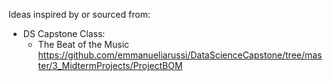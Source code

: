 Ideas inspired by or sourced from:

- DS Capstone Class:
  - The Beat of the Music https://github.com/emmanueliarussi/DataScienceCapstone/tree/master/3_MidtermProjects/ProjectBOM
